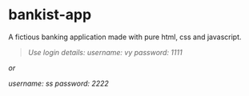 # bankist-app
A fictious banking application made with pure html, css and javascript.



>*Use login details:*
*username: vy*
*password: 1111*

*or*

*username: ss*
*password: 2222*
